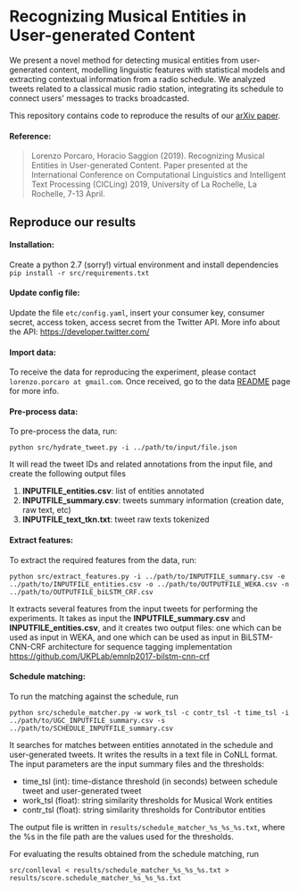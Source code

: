 # Recognizing Musical Entities in User-generated Content

We present a novel method for detecting musical entities from user-generated content, modelling linguistic features with statistical models and extracting contextual information from a radio schedule.  We analyzed tweets related to a classical music radio station, integrating its schedule to connect users' messages to tracks broadcasted. 

This repository contains code to reproduce the results of our [arXiv paper](https://arxiv.org/abs/1904.00648).

#### Reference:
> Lorenzo Porcaro, Horacio Saggion (2019). Recognizing Musical Entities in User-generated Content. Paper presented at the International Conference on Computational Linguistics and Intelligent Text Processing (CICLing) 2019, University of La Rochelle, La Rochelle, 7-13 April.


## Reproduce our results

#### Installation:
Create a python 2.7 (sorry!) virtual environment and install dependencies `pip install -r src/requirements.txt`

#### Update config file:
Update the file `etc/config.yaml`, insert your consumer key, consumer secret, access token, access secret from the Twitter API. More info about the API: https://developer.twitter.com/

#### Import data:
To receive the data for reproducing the experiment, please contact `lorenzo.porcaro at gmail.com`. Once received, go to the data [README](https://github.com/LPorcaro/musicner/tree/master/data) page for more info.

#### Pre-process data:
To pre-process the data, run:

`python src/hydrate_tweet.py -i ../path/to/input/file.json`

It will read the tweet IDs and related annotations from the input file, and create the following output files
1) **INPUTFILE_entities.csv**: list of entities annotated
2) **INPUTFILE_summary.csv**: tweets summary information (creation date, raw text, etc)
3) **INPUTFILE_text_tkn.txt**: tweet raw texts tokenized

#### Extract features:
To extract the required features from the data, run:

`python src/extract_features.py -i ../path/to/INPUTFILE_summary.csv -e ../path/to/INPUTFILE_entities.csv -o ../path/to/OUTPUTFILE_WEKA.csv -n ../path/to/OUTPUTFILE_biLSTM_CRF.csv`

It extracts several features from the input tweets for performing the experiments. It takes as input the **INPUTFILE_summary.csv** and **INPUTFILE_entities.csv**, and it creates two output files: one which can be used as input in WEKA, and one which can be used as input in BiLSTM-CNN-CRF architecture for sequence tagging implementation https://github.com/UKPLab/emnlp2017-bilstm-cnn-crf

#### Schedule  matching:
To run the matching against the schedule, run

`python src/schedule_matcher.py -w work_tsl -c contr_tsl -t time_tsl -i ../path/to/UGC_INPUTFILE_summary.csv -s ../path/to/SCHEDULE_INPUTFILE_summary.csv`

It searches for matches between entities annotated in the schedule and  user-generated tweets. It writes the results in a text file in CoNLL format. The input parameters are the input summary files and the thresholds:
- time_tsl (int): time-distance threshold (in seconds) between schedule tweet and user-generated tweet
- work_tsl (float): string similarity thresholds for Musical Work entities
- contr_tsl (float): string similarity thresholds for Contributor entities

The output file is written in `results/schedule_matcher_%s_%s_%s.txt`, where the %s in the file path are the values used for the thresholds. 

For evaluating the results obtained from the schedule matching, run 

`src/conlleval < results/schedule_matcher_%s_%s_%s.txt > results/score.schedule_matcher_%s_%s_%s.txt`
